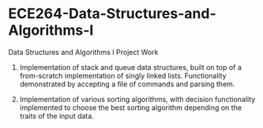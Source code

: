 # ECE264-Data-Structures-and-Algorithms-I
Data Structures and Algorithms I Project Work
 
 1. Implementation of stack and queue data structures, built on top of a from-scratch implementation of singly linked lists. Functionality demonstrated by accepting a file of commands and parsing them.
 
 2. Implementation of various sorting algorithms, with decision functionality implemented to choose the best sorting algorithm depending on the traits of the input data.
